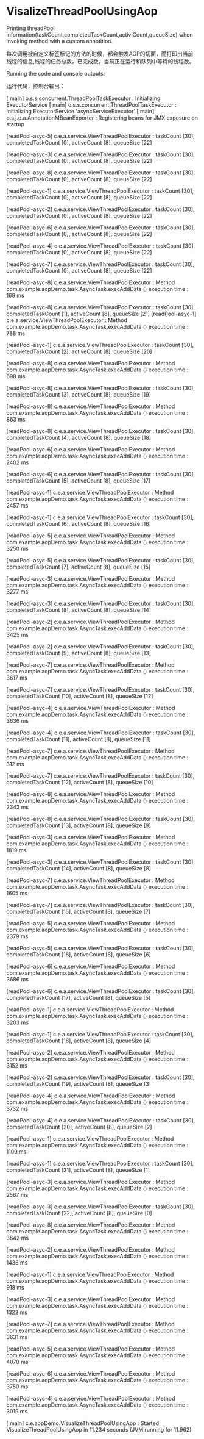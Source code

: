 # VisalizeThreadPoolUsingAop
Printing threadPool information(taskCount,completedTaskCount,activiCount,queueSize) when invoking method with a custom annotition.

每次调用被自定义标签标记的方法的时候，都会触发AOP的切面，而打印出当前线程的信息,线程的任务总数，已完成数，当前正在运行和队列中等待的线程数。

Running the code and console outputs:

运行代码，控制台输出：

 [           main] o.s.s.concurrent.ThreadPoolTaskExecutor  : Initializing ExecutorService 
 [           main] o.s.s.concurrent.ThreadPoolTaskExecutor  : Initializing ExecutorService  'asyncServiceExecutor'
 [           main] o.s.j.e.a.AnnotationMBeanExporter        : Registering beans for JMX exposure on startup
 
 [readPool-asyc-5] c.e.a.service.ViewThreadPoolExecutor     : taskCount [30], completedTaskCount [0], activeCount [8], queueSize [22]
 
 [readPool-asyc-3] c.e.a.service.ViewThreadPoolExecutor     : taskCount [30], completedTaskCount [0], activeCount [8], queueSize [22]
 
 [readPool-asyc-8] c.e.a.service.ViewThreadPoolExecutor     : taskCount [30], completedTaskCount [0], activeCount [8], queueSize [22]
 
 [readPool-asyc-1] c.e.a.service.ViewThreadPoolExecutor     : taskCount [30], completedTaskCount [0], activeCount [8], queueSize [22]
 
 [readPool-asyc-2] c.e.a.service.ViewThreadPoolExecutor     : taskCount [30], completedTaskCount [0], activeCount [8], queueSize [22]
 
 [readPool-asyc-6] c.e.a.service.ViewThreadPoolExecutor     : taskCount [30], completedTaskCount [0], activeCount [8], queueSize [22]
 
 [readPool-asyc-4] c.e.a.service.ViewThreadPoolExecutor     : taskCount [30], completedTaskCount [0], activeCount [8], queueSize [22]
 
 [readPool-asyc-7] c.e.a.service.ViewThreadPoolExecutor     : taskCount [30], completedTaskCount [0], activeCount [8], queueSize [22]
 
 [readPool-asyc-8] c.e.a.service.ViewThreadPoolExecutor     : Method com.example.aopDemo.task.AsyncTask.execAddData () execution time : 169 ms
 
 [readPool-asyc-8] c.e.a.service.ViewThreadPoolExecutor     : taskCount [30], completedTaskCount [1], activeCount [8], queueSize [21]
 [readPool-asyc-1] c.e.a.service.ViewThreadPoolExecutor     : Method com.example.aopDemo.task.AsyncTask.execAddData () execution time : 788 ms
 
 [readPool-asyc-1] c.e.a.service.ViewThreadPoolExecutor     : taskCount [30], completedTaskCount [2], activeCount [8], queueSize [20]
 
 [readPool-asyc-8] c.e.a.service.ViewThreadPoolExecutor     : Method com.example.aopDemo.task.AsyncTask.execAddData () execution time : 698 ms
 
 [readPool-asyc-8] c.e.a.service.ViewThreadPoolExecutor     : taskCount [30], completedTaskCount [3], activeCount [8], queueSize [19]
 
 [readPool-asyc-8] c.e.a.service.ViewThreadPoolExecutor     : Method com.example.aopDemo.task.AsyncTask.execAddData () execution time : 863 ms
 
 [readPool-asyc-8] c.e.a.service.ViewThreadPoolExecutor     : taskCount [30], completedTaskCount [4], activeCount [8], queueSize [18]
 
 [readPool-asyc-6] c.e.a.service.ViewThreadPoolExecutor     : Method com.example.aopDemo.task.AsyncTask.execAddData () execution time : 2402 ms
 
 [readPool-asyc-6] c.e.a.service.ViewThreadPoolExecutor     : taskCount [30], completedTaskCount [5], activeCount [8], queueSize [17]
 
 [readPool-asyc-1] c.e.a.service.ViewThreadPoolExecutor     : Method com.example.aopDemo.task.AsyncTask.execAddData () execution time : 2457 ms
 
 [readPool-asyc-1] c.e.a.service.ViewThreadPoolExecutor     : taskCount [30], completedTaskCount [6], activeCount [8], queueSize [16]
 
 [readPool-asyc-5] c.e.a.service.ViewThreadPoolExecutor     : Method com.example.aopDemo.task.AsyncTask.execAddData () execution time : 3250 ms
 
 [readPool-asyc-5] c.e.a.service.ViewThreadPoolExecutor     : taskCount [30], completedTaskCount [7], activeCount [8], queueSize [15]
 
 [readPool-asyc-3] c.e.a.service.ViewThreadPoolExecutor     : Method com.example.aopDemo.task.AsyncTask.execAddData () execution time : 3277 ms
 
 [readPool-asyc-3] c.e.a.service.ViewThreadPoolExecutor     : taskCount [30], completedTaskCount [8], activeCount [8], queueSize [14]
 
 [readPool-asyc-2] c.e.a.service.ViewThreadPoolExecutor     : Method com.example.aopDemo.task.AsyncTask.execAddData () execution time : 3425 ms
 
 [readPool-asyc-2] c.e.a.service.ViewThreadPoolExecutor     : taskCount [30], completedTaskCount [9], activeCount [8], queueSize [13]
 
 [readPool-asyc-7] c.e.a.service.ViewThreadPoolExecutor     : Method com.example.aopDemo.task.AsyncTask.execAddData () execution time : 3617 ms
 
 [readPool-asyc-7] c.e.a.service.ViewThreadPoolExecutor     : taskCount [30], completedTaskCount [10], activeCount [8], queueSize [12]
 
 [readPool-asyc-4] c.e.a.service.ViewThreadPoolExecutor     : Method com.example.aopDemo.task.AsyncTask.execAddData () execution time : 3636 ms
 
 [readPool-asyc-4] c.e.a.service.ViewThreadPoolExecutor     : taskCount [30], completedTaskCount [11], activeCount [8], queueSize [11]
 
 [readPool-asyc-7] c.e.a.service.ViewThreadPoolExecutor     : Method com.example.aopDemo.task.AsyncTask.execAddData () execution time : 312 ms
 
 [readPool-asyc-7] c.e.a.service.ViewThreadPoolExecutor     : taskCount [30], completedTaskCount [12], activeCount [8], queueSize [10]
 
 [readPool-asyc-8] c.e.a.service.ViewThreadPoolExecutor     : Method com.example.aopDemo.task.AsyncTask.execAddData () execution time : 2343 ms
 
 [readPool-asyc-8] c.e.a.service.ViewThreadPoolExecutor     : taskCount [30], completedTaskCount [13], activeCount [8], queueSize [9]
 
 [readPool-asyc-3] c.e.a.service.ViewThreadPoolExecutor     : Method com.example.aopDemo.task.AsyncTask.execAddData () execution time : 1819 ms
 
 [readPool-asyc-3] c.e.a.service.ViewThreadPoolExecutor     : taskCount [30], completedTaskCount [14], activeCount [8], queueSize [8]
 
 [readPool-asyc-7] c.e.a.service.ViewThreadPoolExecutor     : Method com.example.aopDemo.task.AsyncTask.execAddData () execution time : 1605 ms
 
 [readPool-asyc-7] c.e.a.service.ViewThreadPoolExecutor     : taskCount [30], completedTaskCount [15], activeCount [8], queueSize [7]
 
 [readPool-asyc-5] c.e.a.service.ViewThreadPoolExecutor     : Method com.example.aopDemo.task.AsyncTask.execAddData () execution time : 2379 ms
 
 [readPool-asyc-5] c.e.a.service.ViewThreadPoolExecutor     : taskCount [30], completedTaskCount [16], activeCount [8], queueSize [6]
 
 [readPool-asyc-6] c.e.a.service.ViewThreadPoolExecutor     : Method com.example.aopDemo.task.AsyncTask.execAddData () execution time : 3686 ms
 
 [readPool-asyc-6] c.e.a.service.ViewThreadPoolExecutor     : taskCount [30], completedTaskCount [17], activeCount [8], queueSize [5]
 
 [readPool-asyc-1] c.e.a.service.ViewThreadPoolExecutor     : Method com.example.aopDemo.task.AsyncTask.execAddData () execution time : 3203 ms
 
 [readPool-asyc-1] c.e.a.service.ViewThreadPoolExecutor     : taskCount [30], completedTaskCount [18], activeCount [8], queueSize [4]
 
 [readPool-asyc-2] c.e.a.service.ViewThreadPoolExecutor     : Method com.example.aopDemo.task.AsyncTask.execAddData () execution time : 3152 ms
 
 [readPool-asyc-2] c.e.a.service.ViewThreadPoolExecutor     : taskCount [30], completedTaskCount [19], activeCount [8], queueSize [3]
 
 [readPool-asyc-4] c.e.a.service.ViewThreadPoolExecutor     : Method com.example.aopDemo.task.AsyncTask.execAddData () execution time : 3732 ms
 
 [readPool-asyc-4] c.e.a.service.ViewThreadPoolExecutor     : taskCount [30], completedTaskCount [20], activeCount [8], queueSize [2]
 
 [readPool-asyc-1] c.e.a.service.ViewThreadPoolExecutor     : Method com.example.aopDemo.task.AsyncTask.execAddData () execution time : 1109 ms
 
 [readPool-asyc-1] c.e.a.service.ViewThreadPoolExecutor     : taskCount [30], completedTaskCount [21], activeCount [8], queueSize [1]
 
 [readPool-asyc-3] c.e.a.service.ViewThreadPoolExecutor     : Method com.example.aopDemo.task.AsyncTask.execAddData () execution time : 2567 ms
 
 [readPool-asyc-3] c.e.a.service.ViewThreadPoolExecutor     : taskCount [30], completedTaskCount [22], activeCount [8], queueSize [0]
 
 [readPool-asyc-8] c.e.a.service.ViewThreadPoolExecutor     : Method com.example.aopDemo.task.AsyncTask.execAddData () execution time : 3642 ms
 
 [readPool-asyc-2] c.e.a.service.ViewThreadPoolExecutor     : Method com.example.aopDemo.task.AsyncTask.execAddData () execution time : 1436 ms
 
 [readPool-asyc-1] c.e.a.service.ViewThreadPoolExecutor     : Method com.example.aopDemo.task.AsyncTask.execAddData () execution time : 918 ms
 
 [readPool-asyc-3] c.e.a.service.ViewThreadPoolExecutor     : Method com.example.aopDemo.task.AsyncTask.execAddData () execution time : 1322 ms
 
 [readPool-asyc-7] c.e.a.service.ViewThreadPoolExecutor     : Method com.example.aopDemo.task.AsyncTask.execAddData () execution time : 3631 ms
 
 [readPool-asyc-5] c.e.a.service.ViewThreadPoolExecutor     : Method com.example.aopDemo.task.AsyncTask.execAddData () execution time : 4070 ms
 
 [readPool-asyc-6] c.e.a.service.ViewThreadPoolExecutor     : Method com.example.aopDemo.task.AsyncTask.execAddData () execution time : 3750 ms
 
 [readPool-asyc-4] c.e.a.service.ViewThreadPoolExecutor     : Method com.example.aopDemo.task.AsyncTask.execAddData () execution time : 3019 ms
 
 [           main] c.e.aopDemo.VisualizeThreadPoolUsingAop  : Started VisualizeThreadPoolUsingAop in 11.234 seconds (JVM running for 11.962)
